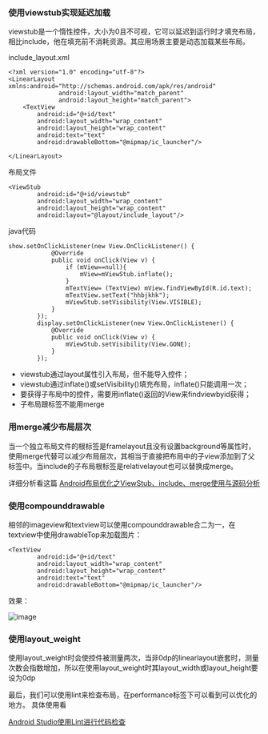 ### 使用viewstub实现延迟加载
viewstub是一个惰性控件，大小为0且不可视，它可以延迟到运行时才填充布局，相比include，他在填充前不消耗资源。其应用场景主要是动态加载某些布局。

include_layout.xml
```
<?xml version="1.0" encoding="utf-8"?>
<LinearLayout xmlns:android="http://schemas.android.com/apk/res/android"
              android:layout_width="match_parent"
              android:layout_height="match_parent">
    <TextView
        android:id="@+id/text"
        android:layout_width="wrap_content"
        android:layout_height="wrap_content"
        android:text="text"
        android:drawableBottom="@mipmap/ic_launcher"/>

</LinearLayout>
```
布局文件
```
<ViewStub
        android:id="@+id/viewstub"
        android:layout_width="wrap_content"
        android:layout_height="wrap_content"
        android:layout="@layout/include_layout"/>
```
java代码
```
show.setOnClickListener(new View.OnClickListener() {
            @Override
            public void onClick(View v) {
                if (mView==null){
                    mView=mViewStub.inflate();
                }
                mTextView= (TextView) mView.findViewById(R.id.text);
                mTextView.setText("hhbjkhk");
                mViewStub.setVisibility(View.VISIBLE);
            }
        });
        display.setOnClickListener(new View.OnClickListener() {
            @Override
            public void onClick(View v) {
                mViewStub.setVisibility(View.GONE);
            }
        });
```
* viewstub通过layout属性引入布局，但不能导入控件；
* viewstub通过inflate()或setVisibility()填充布局，inflate()只能调用一次；
* 要获得子布局中的控件，需要用inflate()返回的View来findviewbyid获得；
* 子布局跟标签不能用merge

### 用merge减少布局层次
当一个独立布局文件的根标签是framelayout且没有设置background等属性时，使用merge代替可以减少布局层次，其相当于直接把布局中的子view添加到了父标签中。当include的子布局根标签是relativelayout也可以替换成merge。

详细分析看这篇
[Android布局优化之ViewStub、include、merge使用与源码分析 ](http://blog.csdn.net/bboyfeiyu/article/details/45869393#t4)
### 使用compounddrawable
相邻的imageview和textview可以使用compounddrawable合二为一，在textview中使用drawableTop来加载图片：
```
<TextView
        android:id="@+id/text"
        android:layout_width="wrap_content"
        android:layout_height="wrap_content"
        android:text="text"
        android:drawableBottom="@mipmap/ic_launcher"/>
```
效果：

![image](http://ww4.sinaimg.cn/large/64ddfd2bgw1fah1714d0hj201j01xgle.jpg)
### 使用layout_weight
使用layout_weight时会使控件被测量两次，当非0dp的linearlayout嵌套时，测量次数会指数增加，所以在使用layout_weight时其layout_width或layout_height要设为0dp

最后，我们可以使用lint来检查布局，在performance标签下可以看到可以优化的地方。
具体使用看

[Android Studio使用Lint进行代码检查 ](http://blog.csdn.net/u010687392/article/details/47835743)